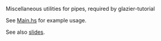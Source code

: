 Miscellaneous utilities for pipes, required by glazier-tutorial

See [Main.hs](app/Main.hs) for example usage.

See also [slides](http://www.slideshare.net/LouisPan3/composable-widgets-with-reactive-pipes).